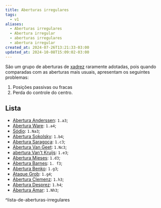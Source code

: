 ```yaml
---
title: Aberturas irregulares
tags:
  - v1
aliases:
  - Aberturas irregulares
  - Abertura irregular
  - aberturas irregulares
  - abertura irregular
created_at: 2024-07-26T13:21:33-03:00
updated_at: 2024-10-08T15:09:02-03:00
---
```


São um grupo de aberturas de [xadrez](Xadrez.md) raramente adotadas, pois quando comparadas com as aberturas mais usuais, apresentam os seguintes problemas:  
1. Posições passivas ou fracas
2. Perda do controle do centro.
## Lista
- [Abertura Anderssen](../../../../atomos/2024/07/26/Xadrez_Abertura_Anderssen.md): `1.a3`;
- [Abertura Ware](../../../../atomos/2024/07/26/Xadrez_Abertura_Ware.md): `1.a4`;
- [Sódio](../../../../atomos/2024/07/26/Xadrez_Ataque_Sodio.md): `1.Na3`;
- [Abertura Sokolsky](../../../../atomos/2024/07/26/Xadrez_Abertura_Sokolsky.md): `1.b4`;
- [Abertura Saragoça](../../../../atomos/2024/07/26/Xadrez_Abertura_Saragoca.md): `1.c3`;
- [Abertura Van Geet](../../../../atomos/2024/07/26/Xadrez_Abertura_Van_Geet.md): `1.Nc3`;
- [abertura Van't Kruijs](../../../../atomos/2024/07/26/Xadrez_Abertura_Vant_Kruijs.md): `1.e3`;
- [Abertura Mieses](../../../../atomos/2024/07/26/Xadrez_Abertura_Mieses.md): `1.d3`;
- [Abertura Barnes](../../../../atomos/2024/07/26/Xadrez_Abertura_Barnes.md): `1. f3`;
- [Abertura Benko](../../../../atomos/2024/07/26/Xadrez_Abertura_Benko.md): `1.g3`;
- [Ataque Grob](../../../../atomos/2024/07/26/Xadrez_Ataque_Grob.md): `1.g4`;
-  [Abertura Clemenz](../../../../atomos/2024/07/26/Xadrez_Abertura_Clemenz.md): `1.h3`;
-  [Abertura Desprez](../../../../atomos/2024/07/26/Xadrez_Abertura_Desprez.md): `1.h4`;
-  [Abertura Amar](../../../../atomos/2024/07/26/Xadrez_Abertura_Amar.md): `1.Nh3`;

^lista-de-aberturas-irregulares
